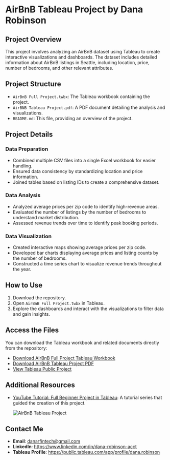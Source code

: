 # AirBnB Tableau Project by Dana Robinson

## Project Overview
This project involves analyzing an AirBnB dataset using Tableau to create interactive visualizations and dashboards. The dataset includes detailed information about AirBnB listings in Seattle, including location, price, number of bedrooms, and other relevant attributes.

## Project Structure
- `AirBnB Full Project.twbx`: The Tableau workbook containing the project.
- `AirBNB Tableau Project.pdf`: A PDF document detailing the analysis and visualizations.
- `README.md`: This file, providing an overview of the project.

## Project Details
### Data Preparation
- Combined multiple CSV files into a single Excel workbook for easier handling.
- Ensured data consistency by standardizing location and price information.
- Joined tables based on listing IDs to create a comprehensive dataset.

### Data Analysis
- Analyzed average prices per zip code to identify high-revenue areas.
- Evaluated the number of listings by the number of bedrooms to understand market distribution.
- Assessed revenue trends over time to identify peak booking periods.

### Data Visualization
- Created interactive maps showing average prices per zip code.
- Developed bar charts displaying average prices and listing counts by the number of bedrooms.
- Constructed a time series chart to visualize revenue trends throughout the year.

## How to Use
1. Download the repository.
2. Open `AirBnB Full Project.twbx` in Tableau.
3. Explore the dashboards and interact with the visualizations to filter data and gain insights.

## Access the Files
You can download the Tableau workbook and related documents directly from the repository:
- [Download AirBnB Full Project Tableau Workbook](AirBnB%20Full%20Project.twbx)
- [Download AirBnB Tableau Project PDF](AirBNB%20Tableau%20Project.pdf)
- [View Tableau Public Project](https://public.tableau.com/views/AirBnBFullProject_17186788518380/AirBNBTableauProject?:language=en-US&:sid=&:display_count=n&:origin=viz_share_link)

## Additional Resources
- [YouTube Tutorial: Full Beginner Project in Tableau](https://www.youtube.com/watch?v=zOR0-nygfDE): A tutorial series that guided the creation of this project.

  ![AirBnB Tableau Project](https://i.imgur.com/3gP7pKf.png)

## Contact Me
- **Email**: [danarfintech@gmail.com](mailto:danarfintech@gmail.com)
- **LinkedIn**: https://www.linkedin.com/in/dana-robinson-acct
- **Tableau Profile**: https://public.tableau.com/app/profile/dana.robinson

